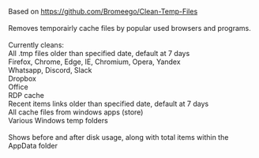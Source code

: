 Based on https://github.com/Bromeego/Clean-Temp-Files <br/>
<br/>
Removes temporairly cache files by popular used browsers and programs. <br/>
<br/>
Currently cleans: <br/>
All .tmp files older than specified date, default at 7 days <br/>
Firefox, Chrome, Edge, IE, Chromium, Opera, Yandex <br/>
Whatsapp, Discord, Slack <br/>
Dropbox <br/>
Office <br/>
RDP cache <br/>
Recent items links older than specified date, default at 7 days <br/>
All cache files from windows apps (store) <br/>
Various Windows temp folders <br/>
<br/>
Shows before and after disk usage, along with total items within the AppData folder <br/>
